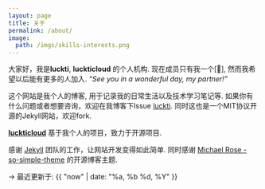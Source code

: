 ```yaml
---
layout: page
title: 关于
permalink: /about/
image:
  path: /imgs/skills-interests.png
---
```

大家好，我是**luckti**, **luckticloud** 的个人机构. 现在成员只有我一个[🤣], 然而我希望以后能有更多的人加入. *<q>See you in a wonderful day, my partner!</q>*

这个网站是我个人的博客, 用于记录我的日常生活以及技术学习笔记等. 如果你有什么问题或者想要咨询，欢迎在我博客下Issue [luckti](https://github.com/luckti/luckti.github.io). 同时这也是一个MIT协议开源的Jekyll网站，欢迎fork. 

[**luckticloud**](https://github.com/luckticloud) 基于我个人的项目，致力于开源项目.

感谢 [Jekyll](https://jekyllrb.com/) 团队的工作，让网站开发变得如此简单. 同时感谢 [Michael Rose - so-simple-theme](https://github.com/mmistakes/so-simple-theme) 的开源博客主题.

-> 最近更新于: {{ "now" | date: "%a, %b %d, %Y" }}

